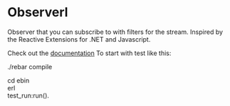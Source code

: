 Observerl
=========  
Observer that you can subscribe to with filters for the stream. Inspired by the Reactive Extensions for .NET and Javascript.  

Check out the [documentation](http://nisbus.github.com/Observerl/)
To start with test like this:  
  
./rebar compile  

cd ebin  
erl  
test_run:run().
